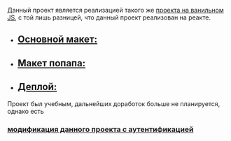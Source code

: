 Данный проект является реализацией такого же [проекта на ванильном JS](https://github.com/loki87by/mesto), с той лишь разницей, что данный проект реализован на реакте. 

* ## [Основной макет:](https://www.figma.com/file/bjyvbKKJN2naO0ucURl2Z0/JavaScript.-Sprint-5?node-id=0%3A1) 
* ## [Макет попапа:](https://www.figma.com/file/kRVLKwYG3d1HGLvh7JFWRT/JavaScript.-Sprint-6?node-id=0%3A1) 
* ## [Деплой:](https://loki87by.github.io/mesto-react/) 

Проект был учебным, дальнейших доработок больше не планируется, однако есть  
### [модификация данного проекта с аутентификацией ](https://github.com/loki87by/react-mesto-auth) 
